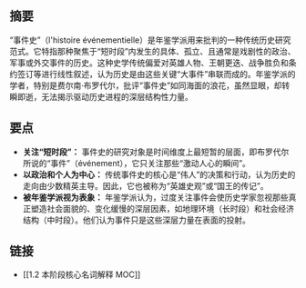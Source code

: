 ## 摘要

“事件史”（l'histoire événementielle）是年鉴学派用来批判的一种传统历史研究范式。它特指那种聚焦于“短时段”内发生的具体、孤立、且通常是戏剧性的政治、军事或外交事件的历史。这种史学传统偏爱对英雄人物、王朝更迭、战争胜负和条约签订等进行线性叙述，认为历史是由这些关键“大事件”串联而成的。年鉴学派的学者，特别是费尔南·布罗代尔，批评“事件史”如同海面的浪花，虽然显眼，却转瞬即逝，无法揭示驱动历史进程的深层结构性力量。

## 要点

- **关注“短时段”：** 事件史的研究对象是时间维度上最短暂的层面，即布罗代尔所说的“事件”（événement），它只关注那些“激动人心的瞬间”。
- **以政治和个人为中心：** 传统事件史的核心是“伟人”的决策和行动，认为历史的走向由少数精英主导。因此，它也被称为“英雄史观”或“国王的传记”。
- **被年鉴学派视为表象：** 年鉴学派认为，过度关注事件会使历史学家忽视那些真正塑造社会面貌的、变化缓慢的深层因素，如地理环境（长时段）和社会经济结构（中时段）。他们认为事件只是这些深层力量在表面的投射。

## 链接

- [[1.2 本阶段核心名词解释 MOC]]
